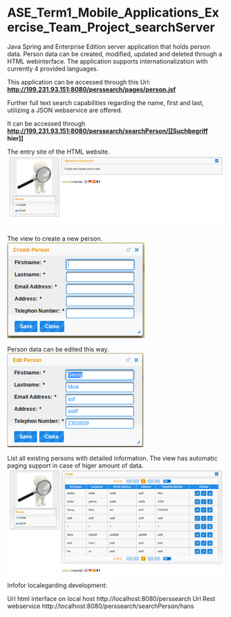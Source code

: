 ASE_Term1_Mobile_Applications_Exercise_Team_Project_searchServer
================================================================

Java Spring and Enterprise Edition server application that holds person data.
Person data can be created, modified, updated and deleted through a HTML webinterface.
The application supports internationalization with currently 4 provided languages.

This application can be accessed through this Url: **http://199.231.93.151:8080/perssearch/pages/person.jsf**

Further full text search capabilities regarding the name, first and last, utilizing a JSON webservice are offered.

It can be accessed through **http://199.231.93.151:8080/perssearch/searchPerson/[[Suchbegriff hier]]**

The entry site of the HTML website.  
![Startseite](/screenshots/entry.png)

The view to create a new person.  
![Startseite](/screenshots/create.png)

Person data can be edited this way.  
![Startseite](/screenshots/edit.png)

List all existing persons with detailed information.
The view has automatic paging support in case of higer amount of data.  
![Startseite](/screenshots/listall.png)



Infofor localegarding development:

Url html interface on local host http://localhost:8080/perssearch
Url Rest webservice http://localhost:8080/perssearch/searchPerson/hans

